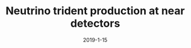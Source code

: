---
title: "Neutrino trident production at near detectors"
authors:  Matheus Hostert
collection: publication
permalink: /publication/2019-1-15-Neutrinotridentproductionatneardetectors
date: 2019-1-15
venue: PoS 
paperurl: 'None'
citation: "Neutrino trident production at near detectors, Matheus Hostert, PoS NOW2018 (2019) 037, 2019, "
eprint: "None"
---